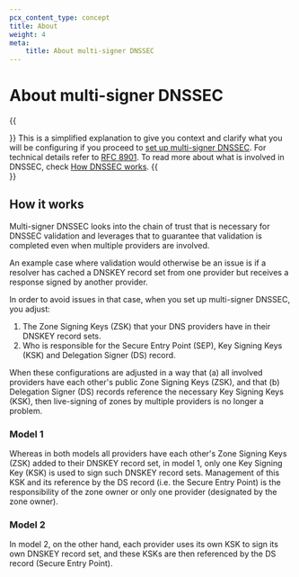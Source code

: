 ```yaml
---
pcx_content_type: concept
title: About
weight: 4
meta:
    title: About multi-signer DNSSEC
---
```


# About multi-signer DNSSEC

{{<Aside>}}
This is a simplified explanation to give you context and clarify what you will be configuring if you proceed to [set up multi-signer DNSSEC](/dns/dnssec/multi-signer-dnssec/setup//). For technical details refer to [RFC 8901](https://datatracker.ietf.org/doc/html/rfc8901). To read more about what is involved in DNSSEC, check [How DNSSEC works](https://www.cloudflare.com/dns/dnssec/how-dnssec-works/).
{{</Aside>}}

## How it works

Multi-signer DNSSEC looks into the chain of trust that is necessary for DNSSEC validation and leverages that to guarantee that validation is completed even when multiple providers are involved.

An example case where validation would otherwise be an issue is if a resolver has cached a DNSKEY record set from one provider but receives a response signed by another provider.

In order to avoid issues in that case, when you set up multi-signer DNSSEC, you adjust:

1. The Zone Signing Keys (ZSK) that your DNS providers have in their DNSKEY record sets.
2. Who is responsible for the Secure Entry Point (SEP), Key Signing Keys (KSK) and Delegation Signer (DS) record.

When these configurations are adjusted in a way that (a) all involved providers have each other's public Zone Signing Keys (ZSK), and that (b) Delegation Signer (DS) records reference the necessary Key Signing Keys (KSK), then live-signing of zones by multiple providers is no longer a problem.

### Model 1

Whereas in both models all providers have each other's Zone Signing Keys (ZSK) added to their DNSKEY record set, in model 1, only one Key Signing Key (KSK) is used to sign such DNSKEY record sets. Management of this KSK and its reference by the DS record (i.e. the Secure Entry Point) is the responsibility of the zone owner or only one provider (designated by the zone owner).

### Model 2

In model 2, on the other hand, each provider uses its own KSK to sign its own DNSKEY record set, and these KSKs are then referenced by the DS record (Secure Entry Point).